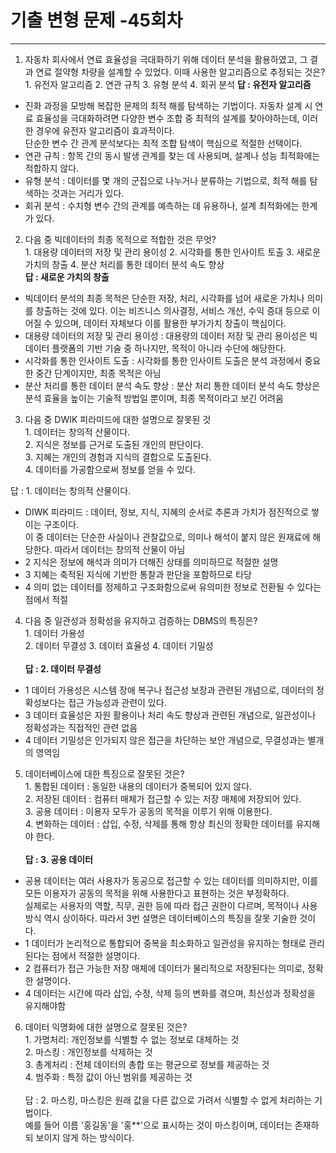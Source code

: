 # 기출 변형 문제 -45회차

---

1. 자동차 회사에서 연료 효율성을 극대화하기 위해 데이터 분석을 활용하였고, 그 결과 연료 절약형 차량을 설계할 수 있었다. 이때 사용한 알고리즘으로 추정되는 것은?
<br> 1. 유전자 알고리즘 2. 연관 규칙 3. 유형 분석 4. 회귀 분석
**답 : 유전자 알고리즘**

  - 진화 과정을 모방해 복잡한 문제의 최적 해를 탐색하는 기법이다. 자동차 설계 시 연료 효율성을 극대화하려면 다양한 변수 조합 중 최적의 설계를 찾아야하는데, 이러한 경우에 유전자 알고리즘이 효과적이다. <br> 단순한 변수 간 관계 분석보다는 최적 조합 탐색이 핵심으로 적절한 선택이다.
- 연관 규칙 : 항목 간의 동시 발생 관계를 찾는 데 사용되며, 설계나 성능 최적화에는 적합하지 않다.
- 유형 분석 : 데이터를 몇 개의 군집으로 나누거나 분류하는 기법으로, 최적 해를 탐색하는 것과는 거리가 있다.
- 회귀 분석 : 수치형 변수 간의 관계를 예측하는 데 유용하나, 설계 최적화에는 한계가 있다.
2. 다음 중 빅데이터의 최종 목적으로 적합한 것은 무엇?<br>1. 대용량 데이터의 저장 및 관리 용이성 2. 시각화를 통한 인사이트 토출 3. 새로운 가치의 창출 4. 분산 처리를 통한 데이터 분석 속도 향상
   <br>**답 : 새로운 가치의 창출**
  - 빅데이터 분석의 최종 목적은 단순한 저장, 처리, 시각화를 넘어 새로운 가치나 의미를 창출하는 것에 있다. 이는 비즈니스 의사결정, 서비스 개선, 수익 증대 등으로 이어질 수 있으며, 데이터 자체보다 이를 활용한 부가가치 창출이 핵심이다. 
  - 대용량 데이터의 저장 및 관리 용이성 : 대용량의 데이터 저장 및 관리 용이성은 빅데이터 플랫폼의 기반 기술 중 하나지만, 목적이 아니라 수단에 해당한다.
  - 시각화를 통한 인사이트 도출 : 시각화를 통한 인사이트 도출은 분석 과정에서 중요한 중간 단계이지만, 최종 목적은 아님
  - 분산 처리를 통한 데이터 분석 속도 향상 : 분산 처리 통한 데이터 분석 속도 향상은 분석 효율을 높이는 기술적 방법일 뿐이며, 최종 목적이라고 보긴 어려움

3. 다음 중 DWIK 피라미드에 대한 설명으로 잘못된 것
   <br> 1. 데이터는 창의적 산물이다. <br> 2. 지식은 정보를 근거로 도출된 개인의 판단이다. <br> 3. 지혜는 개인의 경험과 지식의 결합으로 도출된다. <br>4. 데이터를 가공함으로써 정보를 얻을 수 있다.<br>

답 : 1. 데이터는 창의적 산물이다.
- DIWK 피라미드 : 데이터, 정보, 지식, 지혜의 순서로 추론과 가치가 점진적으로 쌓이는 구조이다. <br> 이 중 데이터는 단순한 사실이나 관찰값으로, 의미나 해석이 붙지 않은 원재료에 해당한다. 따라서 데이터는 창의적 산물이 아님
- 2 지식은 정보에 해석과 의미가 더해진 상태를 의미하므로 적절한 설명
- 3 지혜는 축적된 지식에 기반한 통찰과 판단을 포함하므로 타당
- 4 의미 없는 데이터를 정제하고 구조화함으로써 유의미한 정보로 전환될 수 있다는 점에서 적절

4. 다음 중 일관성과 정확성을 유지하고 검증하는 DBMS의 특징은? <br> 1. 데이터 가용성 <br> 2. 데이터 무결성 3. 데이터 효율성 4. 데이터 기밀성
   <br>  <br> **답 : 2. 데이터 무결성**
- 1 데이터 가용성은 시스템 장애 복구나 접근성 보장과 관련된 개념으로, 데이터의 정확성보다는 접근 가능성과 관련이 있다.
- 3 데이터 효율성은 자원 활용이나 처리 속도 향상과 관련된 개념으로, 일관성이나 정확성과는 직접적인 관련 없음
- 4 데이터 기밀성은 인가되지 않은 접근을 차단하는 보안 개념으로, 무결성과는 별개의 영역임

5. 데이터베이스에 대한 특징으로 잘못된 것은? <br> 1. 통합된 데이터 : 동일한 내용의 데이터가 중복되어 있지 않다. <br> 2. 저장된 데이터 : 컴퓨터 매체가 접근할 수 있는 저장 매체에 저장되어 있다. <br> 3. 공용 데이터 : 이용자 모두가 공동의 목적을 이루기 위해 이용한다. <br> 4. 변화하는 데이터 : 삽입, 수정, 삭제를 통해 항상 최신의 정확한 데이터를 유지해야 한다.
   <br> <br> **답 : 3. 공용 데이터**  
- 공용 데이터는 여러 사용자가 동공으로 접근할 수 있는 데이터를 의미하지만, 이를 모든 이용자가 공동의 목적을 위해 사용한다고 표현하는 것은 부정확하다.<br> 실제로는 사용자의 역할, 직무, 권한 등에 따라 접근 권한이 다르며, 목적이나 사용 방식 역시 상이하다. 따라서 3번 설명은 데이터베이스의 특징을 잘못 기술한 것이다.
- 1 데이터가 논리적으로 통합되어 중복을 최소화하고 일관성을 유지하는 형태로 관리된다는 점에서 적절한 설명이다.
- 2 컴퓨터가 접근 가능한 저장 매체에 데이터가 물리적으로 저장된다는 의미로, 정확한 설명이다.
- 4 데이터는 시간에 따라 삽입, 수정, 삭제 등의 변화를 겪으며, 최신성과 정확성을 유지해야함

6. 데이터 익명화에 대한 설명으로 잘못된 것은? <br> 1. 가명처리: 개인정보를 식별할 수 없는 정보로 대체하는 것 <br> 2. 마스킹 : 개인정보를 삭제하는 것 <br> 3. 총계처리 : 전체 데이터의 총합 또는 평균으로 정보를 제공하는 것 <br> 4. 범주화 : 특정 값이 아닌 범위를 제공하는 것
   <br> <br> 답 : 2. 마스킹, 마스킹은 원래 값을 다른 값으로 가려서 식별할 수 없게 처리하는 기법이다.<br> 예를 들어 이름 '홍길동'을 '홍**'으로 표시하는 것이 마스킹이며, 데이터는 존재하되 보이지 않게 하는 방식이다. 
